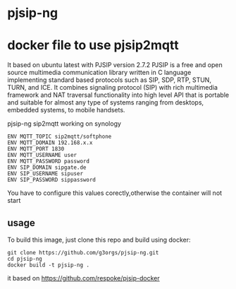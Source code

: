 # pjsip-ng
# docker file to use pjsip2mqtt


It based on ubuntu latest with PJSIP version 2.7.2
PJSIP is a free and open source multimedia communication library written in C language implementing standard based protocols such as SIP, SDP, RTP, STUN, TURN, and ICE. It combines signaling protocol (SIP) with rich multimedia framework and NAT traversal functionality into high level API that is portable and suitable for almost any type of systems ranging from desktops, embedded systems, to mobile handsets.

pjsip-ng sip2mqtt working on synology 

```
ENV MQTT_TOPIC sip2mqtt/softphone
ENV MQTT_DOMAIN 192.168.x.x
ENV MQTT_PORT 1830
ENV MQTT_USERNAME user
ENV MQTT_PASSWORD password
ENV SIP_DOMAIN sipgate.de
ENV SIP_USERNAME sipuser
ENV SIP_PASSWORD sippassword
```

You have to configure this values corectly,otherwise the container will not start 

## usage 
To build this image, just clone this repo and build using docker:

```
git clone https://github.com/g3orgs/pjsip-ng.git
cd pjsip-ng
docker build -t pjsip-ng . 
```
it based on https://github.com/respoke/pjsip-docker 

